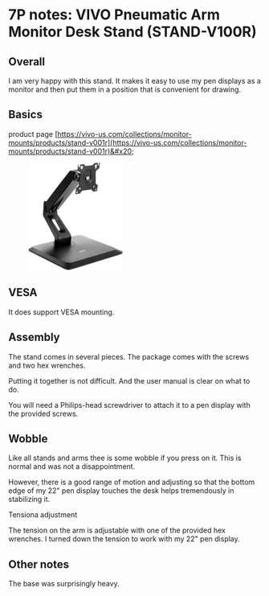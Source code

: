 # 7P notes: VIVO Pneumatic Arm Monitor Desk Stand (STAND-V100R)

## Overall

I am very happy with this stand. It makes it easy to use my pen displays as a monitor and then put them in a position that is convenient for drawing.

## Basics

product page [https://vivo-us.com/collections/monitor-mounts/products/stand-v001r](https://vivo-us.com/collections/monitor-mounts/products/stand-v001r)&#x20;



<div align="left">

<figure><img src="../../.gitbook/assets/VIVO STAND-V100R.jpg" alt="" width="188"><figcaption></figcaption></figure>

</div>

## VESA

It does support VESA mounting.

## Assembly

The stand comes in several pieces. The package comes with the screws and two hex wrenches.

Putting it together is not difficult. And the user manual is clear on what to do.

You will need a Philips-head screwdriver to attach it to a pen display with the provided screws.

## Wobble

Like all stands and arms thee is some wobble if you press on it. This is normal and was not a disappointment.

However, there is a good range of motion and adjusting so that the bottom edge of my 22" pen display touches the desk helps tremendously in stabilizing it.

Tensiona adjustment

The tension on the arm is adjustable with one of the provided hex wrenches. I turned down the tension to work with my 22" pen display.

## Other notes

The base was surprisingly heavy.&#x20;

